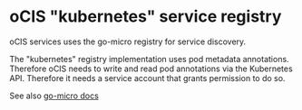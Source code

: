 # oCIS "kubernetes" service registry

oCIS services uses the go-micro registry for service discovery.

The "kubernetes" registry implementation uses pod metadata annotations. Therefore oCIS needs to write and read pod annotations via the Kubernetes API. Therefore it needs a service account that grants permission to do so.

See also [go-micro docs](https://github.com/asim/go-micro/blob/master/plugins/registry/kubernetes/README.md)
